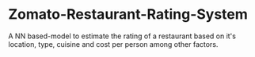 # Zomato-Restaurant-Rating-System
A NN based-model to estimate the rating of a restaurant based on it's location, type, cuisine and cost per person among other factors.
